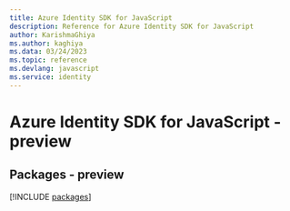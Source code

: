 ```yaml
---
title: Azure Identity SDK for JavaScript
description: Reference for Azure Identity SDK for JavaScript
author: KarishmaGhiya
ms.author: kaghiya
ms.data: 03/24/2023
ms.topic: reference
ms.devlang: javascript
ms.service: identity
---
```

# Azure Identity SDK for JavaScript - preview
## Packages - preview
[!INCLUDE [packages](identity-index.md)]